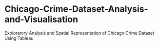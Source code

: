 # Chicago-Crime-Dataset-Analysis-and-Visualisation
Exploratory Analysis and Spatial Representation of Chicago Crime Dataset Using Tableau
